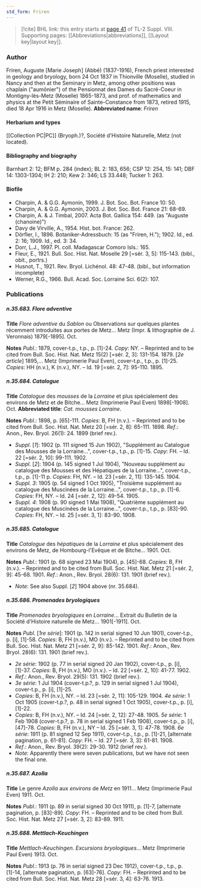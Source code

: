 ```yaml
---
std_form: Friren
---
```


> [!cite] BHL link: this entry starts at [page 41](https://www.biodiversitylibrary.org/page/33258481) of TL-2 Suppl. VIII.
> Supporting pages: [[Abbreviations|abbreviations]], [[Layout key|layout key]].

### Author

Friren, Auguste \[Marie Joseph\] (Abbé) (1837-1916), French priest interested in geology and bryology, born 24 Oct 1837 in Thionville (Moselle), studied in Nancy and then at the Seminary in Metz, among other positions was chaplain ("aumônier") of the Pensionnat des Dames du Sacré-Coeur in Montigny-lès-Metz (Moselle) 1865-1873, and prof. of mathematics and physics at the Petit Séminaire of Sainte-Constance from 1873, retired 1915, died 18 Apr 1916 in Metz (Moselle). 
**Abbreviated name**: *Friren*

#### Herbarium and types

[[Collection PC|PC]] (Bryoph.)?, Société d'Histoire Naturelle, Metz (not located).

#### Bibliography and biography

Barnhart 2: 12; BFM p. 284 (index); BL 2: 183, 656; CSP 12: 254, 15: 141; DBF 14: 1303-1304; IH 2: 210; Kew 2: 346; LS 33.448; Tucker 1: 263.

#### Biofile

- Charpin, A. & G.G. Aymonin, 1999. J. Bot. Soc. Bot. France 10: 50.
- Charpin, A. & G.G. Aymonin, 2003. J. Bot. Soc. Bot. France 21: 68-69.
- Charpin, A. & J. Timbal, 2007. Acta Bot. Gallica 154: 449. (as "Auguste (chanoine)")
- Davy de Virville, A., 1954. Hist. bot. France: 262.
- Dörfler, I., 1896. Botaniker-Adressbuch: 15 (as "Friren, H."); 1902. Id., ed. 2: 16; 1909. Id., ed. 3: 34.
- Dorr, L.J., 1997. Pl. coll. Madagascar Comoro Isls.: 165.
- Fleur, E., 1921. Bull. Soc. Hist. Nat. Moselle 29 \[=sér. 3, 5\]: 115-143. (bibl., obit., portrs.)
- Husnot, T., 1921. Rev. Bryol. Lichénol. 48: 47-48. (bibl., but information incomplete)
- Werner, R.G., 1966. Bull. Acad. Soc. Lorraine Sci. 6(2): 107.

### Publications

##### n.35.683. Flore adventive

**Title**
*Flore adventive* du *Sablon* ou Observations sur quelques plantes récemment introduites aux portes de Metz... Metz (Impr. & lithographie de J. Veronnais) 1879\[-1895\]. Oct.

**Notes**
*Publ*.: 1879, cover-t.p., t.p., p. \[1\]-24. *Copy*: NY. – Reprinted and to be cited from Bull. Soc. Hist. Nat. Metz 15(2) \[=sér. 2, 3\]: 131-154. 1879.
\[*2e article*\] 1895,... Metz (Imprimerie Paul Even), cover-t.p., t.p., p. \[1\]-25. *Copies*: HH (n.v.), K (n.v.), NY. – Id. 19 \[=sér. 2, 7\]: 95-110. 1895.

##### n.35.684. Catalogue

**Title**
*Catalogue* des *mousses* de la *Lorraine* et plus spécialement des environs de Metz et de Bitche... Metz (Imprimerie Paul Even) 1898\[-1908\]. Oct.
**Abbreviated title**: *Cat. mousses Lorraine*.

**Notes**
*Publ*.: 1898, p. \[65\]-111. *Copies*: B, FH (n.v.). – Reprinted and to be cited from Bull. Soc. Hist. Nat. Metz 20 \[=sér. 2, 8\]: 65-111. 1898.
*Ref*.: Anon., Rev. Bryol. 26(1): 24. 1899 (brief rev.).
- *Suppl*. \[*1*\]: 1902 (p. 111 signed 15 Jun 1902), "Supplément au Catalogue des Mousses de la Lorraine...", cover-t.p., t.p., p. \[1\]-15. *Copy*: FH. – Id. 22 \[=sér. 2, 10\]: 99-111. 1902.
- *Suppl*. \[*2*\]: 1904 (p. 145 signed 1 Jul 1904), "Nouveau supplément au catalogue des Mousses et des Hépatiques de la Lorraine...", cover-t.p., t.p., p. \[1\]-11 p. *Copies*: FH, NY. – Id. 23 \[=sér. 2, 11\]: 135-145. 1904.
- *Suppl. 3*: 1905 (p. 54 signed 1 Oct 1905), "Troisième supplément au catalogue des Muscinées de la Lorraine...", cover-t.p., t.p., p. \[1\]-6. *Copies*: FH, NY. – Id. 24 \[=sér. 2, 12\]: 49-54. 1905.
- *Suppl. 4*: 1908 (p. 90 signed 1 Mai 1908), "Quatrième supplément au catalogue des Muscinées de la Lorraine...", cover-t.p., t.p., p. \[83\]-90. *Copies*: FH, NY. – Id. 25 \[=sér. 3, 1\]: 83-90. 1908.

##### n.35.685. Catalogue

**Title**
*Catalogue* des *hépatiques* de la *Lorraine* et plus spécialement des environs de Metz, de Hombourg-l'Evêque et de Bitche... 1901. Oct.

**Notes**
*Publ*.: 1901 (p. 68 signed 23 Mai 1904), p. \[45\]-68. *Copies*: B, FH (n.v.). – Reprinted and to be cited from Bull. Soc. Hist. Nat. Metz 21 \[=sér. 2, 9\]: 45-68. 1901.
*Ref*.: Anon., Rev. Bryol. 28(6): 131. 1901 (brief rev.).
- *Note*: See also Suppl. \[*2*\] 1904 above (nr. 35.684).

##### n.35.686. Promenades bryologiques

**Title**
*Promenades bryologiques* en *Lorraine*... Extrait du Bulletin de la Société d'Histoire naturelle de Metz... 1901\[-1911\]. Oct.

**Notes**
*Publ*. \[*1re série*\]: 1901 (p. 142 in serial signed 10 Jun 1901), cover-t.p., p. \[i\], \[1\]-58. *Copies*: B, FH (n.v.), MO (n.v.). – Reprinted and to be cited from Bull. Soc. Hist. Nat. Metz 21 \[=sér. 2, 9\]: 85-142. 1901.
*Ref*.: Anon., Rev. Bryol. 28(6): 131. 1901 (brief rev.).
- *2e série*: 1902 (p. 77 in serial signed 20 Jan 1902), cover-t.p., p. \[i\], \[1\]-37. *Copies*: B, FH (n.v.), MO (n.v.). – Id. 22 \[=sér. 2, 10\]: 41-77. 1902.
- *Ref*.: Anon., Rev. Bryol. 29(5): 131. 1902 (brief rev.).
- *3e série*: 1 Jul 1904 (cover-t.p.?, p. 129 in serial signed 1 Jul 1904), cover-t.p., p. \[i\], \[1\]-25.
- *Copies*: B, FH (n.v.), NY. – Id. 23 \[=sér. 2, 11\]: 105-129. 1904. *4e série*: 1 Oct 1905 (cover-t.p.?, p. 48 in serial signed 1 Oct 1905), cover-t.p., p. \[i\], \[1\]-22.
- *Copies*: B, FH (n.v.), NY. – Id. 24 \[=sér. 2, 12\]: 27-48. 1905. *5e série*: 1 Feb 1908 (cover-t.p.?, p. 78 in serial signed 1 Feb 1908), cover-t.p., p. \[i\], \[47\]-78. *Copies*: B, FH (n.v.), NY – Id. 25 \[=sér. 3, 1\]: 47-78. 1908. *6e série*: 1911 (p. 81 signed 12 Sep 1911), cover-t.p., t.p., p. \[1\]-21, \[alternate pagination, p. 61-81\]. *Copy*: FH. – Id. 27 \[=sér. 3, 3\]: 61-81. 1908.
- *Ref*.: Anon., Rev. Bryol. 39(2): 29-30. 1912 (brief rev.).
- *Note*: Apparently there were seven publications, but we have not seen the final one.

##### n.35.687. Azolla

**Title**
Le genre *Azolla* aux *environs* de *Metz* en 1911... Metz (Imprimerie Paul Even) 1911. Oct.

**Notes**
*Publ*.: 1911 (p. 89 in serial signed 30 Oct 1911), p. \[1\]-7, \[alternate pagination, p. \[83\]-89\].
*Copy*: FH. – Reprinted and to be cited from Bull. Soc. Hist. Nat. Metz 27 \[=sér. 3, 2\]: 83-89. 1911.

##### n.35.688. Mettlach-Keuchingen

**Title**
*Mettlach-Keuchingen*. *Excursions bryologiques*... Metz (Imprimerie Paul Even) 1913. Oct.

**Notes**
*Publ*.: 1913 (p. 76 in serial signed 23 Dec 1912), cover-t.p., t.p., p. \[1\]-14, \[alternate pagination, p. \[63\]-76\]. *Copy*: FH. – Reprinted and to be cited from Bull. Soc. Hist. Nat. Metz 28 \[=sér. 3, 4\]: 63-76. 1913.

